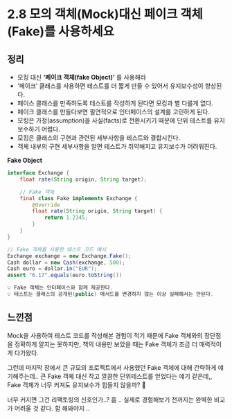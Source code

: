 # 2.8 모의 객체(Mock)대신 페이크 객체(Fake)를 사용하세요

## 정리

- 모킹 대신 **‘페이크 객체(fake Object)’** 를 사용해라
- ‘페이크’ 클래스를 사용하면 테스트를 더 짧게 만들 수 있어서 유지보수성이 향상된다.
- 페이스 클래스를 만족하도록 테스트를 작성하게 된다면 모킹과 별 다를게 없다.
- 페이크 클래스를 만들다보면 필연적으로 인터페이스의 설계를 고민하게 된다.
- 모킹은 가정(assumption)을 사실(facts)로 전환시키기 때문에 단위 테스트를 유지보수하기 어렵다.
- 모킹은 클래스의 구현과 관련된 세부사항을 테스트와 결합시킨다.
- 객체 내부의 구현 세부사항을 알면 테스트가 취약해지고 유지보수가 어려워진다.

**Fake Object** 

```java
interface Exchange {
	float rate(String origin, String target);

	// Fake 객체
	final class Fake implements Exchange {
		@Override
		float rate(String origin, String target) {
			return 1.2345;
		}
	}
}

// Fake 객체를 사용한 테스트 코드 예시
Exchange exchange = new Exchange.Fake();
Cash dollar = new Cash(exchange, 500);
Cash euro = dollar.in("EUR");
assert "6.17".equals(euro.toString())
```

```java
💡 Fake 객체는 인터페이스와 함께 제공한다.
💡 테스트는 클래스의 공개된(public) 메서드를 변경하지 않는 이상 실패해서는 안된다.
```

## 느낀점

Mock을 사용하여 테스트 코드를 작성해본 경험이 적기 때문에 Fake 객체와의 장단점을 정확하게 알지는 못하지만, 책의 내용만 보았을 때는 Fake 객체가 조금 더 매력적이게 다가왔다. 

그런데 마지막 장에서 큰 규모의 프로젝트에서 사용했던 Fake 객체에 대해 간략하게 얘기해주는데.. 큰 Fake 객체 대신 작고 깔끔한 단위테스트를 얻었다는 얘기 같은데,, Fake 객체가 너무 커져도 유지보수가 힘들지 않을까? 🤔 

너무 커지면 그건 리팩토링의 신호인가..? 흠 .. 실제로 경험해보기 전까지는 완벽한 비교가 어려울 것 같다. 함 해봐야지 ..

